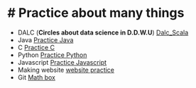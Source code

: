 # # Practice about many things
* DALC (**Circles about data science in D.D.W.U**) [Dalc_Scala](https://github.com/yoojinlee-hub/DALC_Scala)
* Java [Practice Java](https://github.com/yoojinlee-hub/Practice_JAVA)
* C [Practice C](https://github.com/yoojinlee-hub/-Practice_C)
* Python [Practice Python](https://github.com/yoojinlee-hub/Practice_python)
* Javascript [Practice Javascript ](https://github.com/yoojinlee-hub/Practice_Javascript)
* Making website [website practice](https://github.com/yoojinlee-hub/website_practice)
* Git [Math box](https://github.com/yoojinlee-hub/Math_box)


